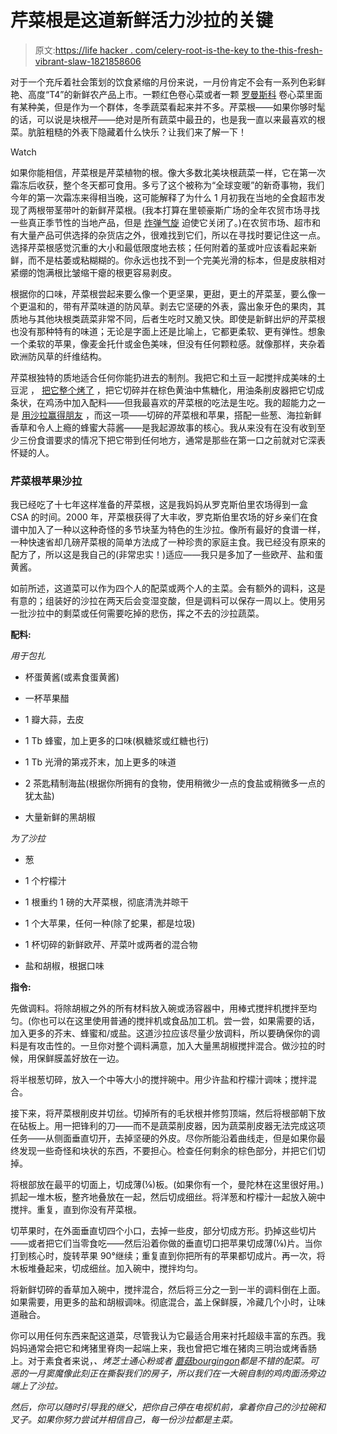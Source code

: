 # 芹菜根是这道新鲜活力沙拉的关键

> 原文:[https://life hacker . com/celery-root-is-the-key to the-this-fresh-vibrant-slaw-1821858606](https://lifehacker.com/celery-root-is-the-key-to-this-fresh-vibrant-slaw-1821858606)

对于一个充斥着社会策划的饮食紧缩的月份来说，一月份肯定不会有一系列色彩鲜艳、高度“T4”的新鲜农产品上市。一颗红色卷心菜或者一颗 [罗曼斯科](https://en.wikipedia.org/wiki/Romanesco_broccoli) 卷心菜里面有某种美，但是作为一个群体，冬季蔬菜看起来并不多。芹菜根——如果你够时髦的话，可以说是块根芹——绝对是所有蔬菜中最丑的，也是我一直以来最喜欢的根菜。肮脏粗糙的外表下隐藏着什么快乐？让我们来了解一下！

Watch

如果你能相信，芹菜根是芹菜植物的根。像大多数北美块根蔬菜一样，它在第一次霜冻后收获，整个冬天都可食用。多亏了这个被称为“全球变暖”的新奇事物，我们今年的第一次霜冻来得相当晚，这可能解释了为什么 1 月初我在当地的全食超市发现了两根带茎带叶的新鲜芹菜根。(我本打算在里顿豪斯广场的全年农贸市场寻找一些真正季节性的当地产品，但是 [炸弹气旋](https://earther.com/what-is-this-bomb-cyclone-thing-about-to-blast-the-east-1821736336) 迫使它关闭了。)在农贸市场、超市和有大量产品可供选择的杂货店之外，很难找到它们，所以在寻找时要记住这一点。选择芹菜根感觉沉重的大小和最低限度地去核；任何附着的茎或叶应该看起来新鲜，而不是枯萎或粘糊糊的。你永远也找不到一个完美光滑的标本，但是皮肤相对紧绷的饱满根比皱缩干瘪的根更容易剥皮。

根据你的口味，芹菜根尝起来要么像一个更坚果，更甜，更土的芹菜茎，要么像一个更温和的，带有芹菜味道的防风草。剥去它坚硬的外表，露出象牙色的果肉，其质地与其他块根类蔬菜非常不同，后者生吃时又脆又快。即使是新鲜出炉的芹菜根也没有那种特有的味道；无论是字面上还是比喻上，它都更柔软、更有弹性。想象一个柔软的苹果，像麦金托什或金色美味，但没有任何颗粒感。就像那样，夹杂着欧洲防风草的纤维结构。

芹菜根独特的质地适合任何你能扔进去的制剂。我把它和土豆一起搅拌成美味的土豆泥 ， [把它整个烤了](https://www.ottolenghi.co.uk/whole-roasted-celeriac-shop) ，把它切碎并在棕色黄油中焦糖化，用油条削皮器把它切成条状，在鸡汤中加入配料——但我最喜欢的芹菜根的吃法是生吃。我的超能力之一是 [用沙拉赢得朋友](https://www.youtube.com/watch?v=wx59zLqBRuI) ，而这一项——切碎的芹菜根和苹果，搭配一些葱、海拉新鲜香草和令人上瘾的蜂蜜大蒜酱——是我起源故事的核心。我从来没有在没有收到至少三份食谱要求的情况下把它带到任何地方，通常是那些在第一口之前就对它深表怀疑的人。

### 芹菜根苹果沙拉

我已经吃了十七年这样准备的芹菜根，这是我妈妈从罗克斯伯里农场得到一盒 CSA 的时间。2000 年，芹菜根获得了大丰收，罗克斯伯里农场的好乡亲们在食谱中加入了一种以这种奇怪的多节块茎为特色的生沙拉。像所有最好的食谱一样，一种快速省却几磅芹菜根的简单方法成了一种珍贵的家庭主食。我已经没有原来的配方了，所以这是我自己的(非常忠实！)适应——我只是多加了一些欧芹、盐和蛋黄酱。

如前所述，这道菜可以作为四个人的配菜或两个人的主菜。会有额外的调料，这是有意的；组装好的沙拉在两天后会变湿变酸，但是调料可以保存一周以上。使用另一批沙拉中的剩菜或任何需要吃掉的悲伤，挥之不去的沙拉蔬菜。

**配料:**

*用于包扎*

*   杯蛋黄酱(或素食蛋黄酱)

*   一杯苹果醋

*   1 瓣大蒜，去皮

*   1 Tb 蜂蜜，加上更多的口味(枫糖浆或红糖也行)

*   1 Tb 光滑的第戎芥末，加上更多的味道

*   2 茶匙精制海盐(根据你所拥有的食物，使用稍微少一点的食盐或稍微多一点的犹太盐)

*   大量新鲜的黑胡椒

*为了沙拉*

*   葱

*   1 个柠檬汁

*   1 根重约 1 磅的大芹菜根，彻底清洗并晾干

*   1 个大苹果，任何一种(除了蛇果，都是垃圾)

*   1 杯切碎的新鲜欧芹、芹菜叶或两者的混合物

*   盐和胡椒，根据口味

**指令:**

先做调料。将除胡椒之外的所有材料放入碗或汤容器中，用棒式搅拌机搅拌至均匀。(你也可以在这里使用普通的搅拌机或食品加工机。尝一尝，如果需要的话，加入更多的芥末、蜂蜜和/或盐。这道沙拉应该尽量少放调料，所以要确保你的调料是有攻击性的。一旦你对整个调料满意，加入大量黑胡椒搅拌混合。做沙拉的时候，用保鲜膜盖好放在一边。

将半根葱切碎，放入一个中等大小的搅拌碗中。用少许盐和柠檬汁调味；搅拌混合。

接下来，将芹菜根削皮并切丝。切掉所有的毛状根并修剪顶端，然后将根部朝下放在砧板上。用一把锋利的刀——而不是蔬菜削皮器，因为蔬菜削皮器无法完成这项任务——从侧面垂直切开，去掉坚硬的外皮。尽你所能沿着曲线走，但是如果你最终发现一些奇怪和块状的东西，不要担心。检查任何剩余的棕色部分，并把它们切掉。

将根部放在最平的切面上，切成薄(⅛)板。(如果你有一个，曼陀林在这里很好用。)抓起一堆木板，整齐地叠放在一起，然后切成细丝。将洋葱和柠檬汁一起放入碗中搅拌。重复，直到你没有芹菜根。

切苹果时，在外面垂直切四个小口，去掉一些皮，部分切成方形。扔掉这些切片——或者把它们当零食吃——然后沿着你做的垂直切口把苹果切成薄(⅛)片。当你打到核心时，旋转苹果 90°继续；重复直到你把所有的苹果都切成片。再一次，将木板堆叠起来，切成细丝。加入碗中，搅拌均匀。

将新鲜切碎的香草加入碗中，搅拌混合，然后将三分之一到一半的调料倒在上面。如果需要，用更多的盐和胡椒调味。彻底混合，盖上保鲜膜，冷藏几个小时，让味道融合。

你可以用任何东西来配这道菜，尽管我认为它最适合用来衬托超级丰富的东西。我妈妈通常会把它和烤猪里脊肉一起端上来，我也曾把它堆在猪肉三明治或烤香肠上。对于素食者来说，[](https://www.epicurious.com/recipes/food/views/pommes-anna-11143)*、烤芝士通心粉或者 [蘑菇*bourgingon*](https://food52.com/recipes/19536-deb-perelman-s-mushroom-bourguignon)都是不错的配菜。可恶的一月窦魔像此刻正在撕裂我们的房子，所以我们在一大碗自制的鸡肉面汤旁边端上了沙拉。*

*然后，你可以随时引导我的继父，把你自己停在电视机前，拿着你自己的沙拉碗和叉子。如果你努力尝试并相信自己，每一份沙拉都是主菜。*